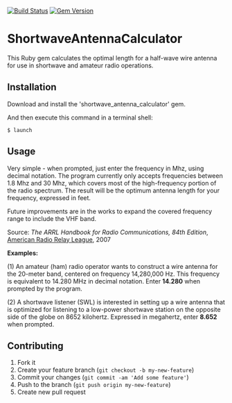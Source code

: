 [![Build Status](https://travis-ci.org/Doug-MacDowell/antenna-calculator.png)](https://travis-ci.org/Doug-MacDowell/antenna-calculator) [![Gem Version](https://badge.fury.io/rb/shortwave_antenna_calculator.png)](http://badge.fury.io/rb/shortwave_antenna_calculator)

# ShortwaveAntennaCalculator

This Ruby gem calculates the optimal length for a half-wave wire antenna for use in shortwave and
amateur radio operations.

## Installation

Download and install the 'shortwave_antenna_calculator' gem.

And then execute this command in a terminal shell:

    $ launch

## Usage

Very simple - when prompted, just enter the frequency in Mhz, using decimal notation. The program currently
only accepts frequencies between 1.8 Mhz and 30 Mhz, which covers most of the high-frequency portion of 
the radio spectrum.  The result will be the optimum antenna length for your frequency, expressed in feet.

Future improvements are in the works to expand the covered frequency range to include the VHF band.

Source:  *The ARRL Handbook for Radio Communications, 84th Edition*, [American Radio Relay League](http://www.arrl.org), 2007

**Examples:**

(1) An amateur (ham) radio operator wants to construct a wire antenna for the 20-meter band, centered on
frequency 14,280,000 Hz. This frequency is equivalent to 14.280 MHz in decimal notation. Enter **14.280** when
prompted by the program.

(2) A shortwave listener (SWL) is interested in setting up a wire antenna that is optimized for listening
to a low-power shortwave station on the opposite side of the globe on 8652 kilohertz. Expressed in megahertz,
enter **8.652** when prompted.

## Contributing

1. Fork it
2. Create your feature branch (`git checkout -b my-new-feature`)
3. Commit your changes (`git commit -am 'Add some feature'`)
4. Push to the branch (`git push origin my-new-feature`)
5. Create new pull request
